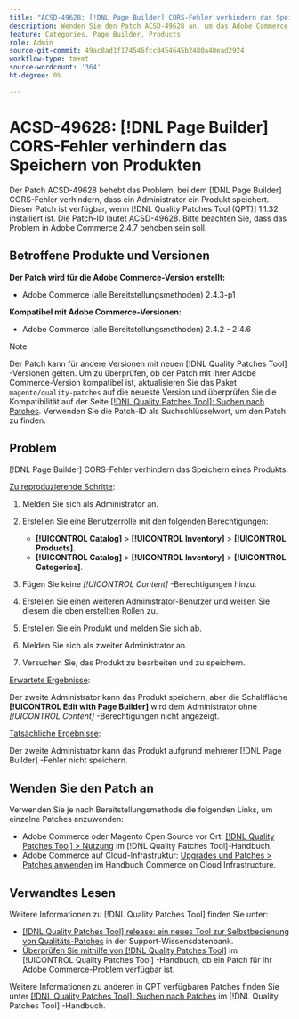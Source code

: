 ```yaml
---
title: "ACSD-49628: [!DNL Page Builder] CORS-Fehler verhindern das Speichern von Produkten"
description: Wenden Sie den Patch ACSD-49628 an, um das Adobe Commerce-Problem zu beheben, bei dem die [!DNL Page Builder] CORS-Fehler das Speichern des Produkts verhindern.
feature: Categories, Page Builder, Products
role: Admin
source-git-commit: 49ac8ad1f174546fcc0454645b2480a40ead2924
workflow-type: tm+mt
source-wordcount: '364'
ht-degree: 0%

---
```


# ACSD-49628: [!DNL Page Builder] CORS-Fehler verhindern das Speichern von Produkten

Der Patch ACSD-49628 behebt das Problem, bei dem [!DNL Page Builder] CORS-Fehler verhindern, dass ein Administrator ein Produkt speichert. Dieser Patch ist verfügbar, wenn [!DNL Quality Patches Tool (QPT)] 1.1.32 installiert ist. Die Patch-ID lautet ACSD-49628. Bitte beachten Sie, dass das Problem in Adobe Commerce 2.4.7 behoben sein soll.

## Betroffene Produkte und Versionen

**Der Patch wird für die Adobe Commerce-Version erstellt:**

* Adobe Commerce (alle Bereitstellungsmethoden) 2.4.3-p1

**Kompatibel mit Adobe Commerce-Versionen:**

* Adobe Commerce (alle Bereitstellungsmethoden) 2.4.2 - 2.4.6

>[!NOTE]
>
>Der Patch kann für andere Versionen mit neuen [!DNL Quality Patches Tool] -Versionen gelten. Um zu überprüfen, ob der Patch mit Ihrer Adobe Commerce-Version kompatibel ist, aktualisieren Sie das Paket `magento/quality-patches` auf die neueste Version und überprüfen Sie die Kompatibilität auf der Seite [[!DNL Quality Patches Tool]: Suchen nach Patches](https://experienceleague.adobe.com/tools/commerce-quality-patches/index.html). Verwenden Sie die Patch-ID als Suchschlüsselwort, um den Patch zu finden.

## Problem

[!DNL Page Builder] CORS-Fehler verhindern das Speichern eines Produkts.

<u>Zu reproduzierende Schritte</u>:

1. Melden Sie sich als Administrator an.
1. Erstellen Sie eine Benutzerrolle mit den folgenden Berechtigungen:

   * **[!UICONTROL Catalog]** > **[!UICONTROL Inventory]** > **[!UICONTROL Products]**.
   * **[!UICONTROL Catalog]** > **[!UICONTROL Inventory]** > **[!UICONTROL Categories]**.

1. Fügen Sie keine *[!UICONTROL Content]* -Berechtigungen hinzu.
1. Erstellen Sie einen weiteren Administrator-Benutzer und weisen Sie diesem die oben erstellten Rollen zu.
1. Erstellen Sie ein Produkt und melden Sie sich ab.
1. Melden Sie sich als zweiter Administrator an.
1. Versuchen Sie, das Produkt zu bearbeiten und zu speichern.

<u>Erwartete Ergebnisse</u>:

Der zweite Administrator kann das Produkt speichern, aber die Schaltfläche **[!UICONTROL Edit with Page Builder]** wird dem Administrator ohne *[!UICONTROL Content]* -Berechtigungen nicht angezeigt.

<u>Tatsächliche Ergebnisse</u>:

Der zweite Administrator kann das Produkt aufgrund mehrerer [!DNL Page Builder] -Fehler nicht speichern.

## Wenden Sie den Patch an

Verwenden Sie je nach Bereitstellungsmethode die folgenden Links, um einzelne Patches anzuwenden:

* Adobe Commerce oder Magento Open Source vor Ort: [[!DNL Quality Patches Tool] > Nutzung](https://experienceleague.adobe.com/docs/commerce-operations/tools/quality-patches-tool/usage.html) im [!DNL Quality Patches Tool]-Handbuch.
* Adobe Commerce auf Cloud-Infrastruktur: [Upgrades und Patches > Patches anwenden](https://experienceleague.adobe.com/docs/commerce-cloud-service/user-guide/develop/upgrade/apply-patches.html) im Handbuch Commerce on Cloud Infrastructure.

## Verwandtes Lesen

Weitere Informationen zu [!DNL Quality Patches Tool] finden Sie unter:

* [[!DNL Quality Patches Tool] release: ein neues Tool zur Selbstbedienung von Qualitäts-Patches](https://experienceleague.adobe.com/en/docs/commerce-knowledge-base/kb/announcements/commerce-announcements/magento-quality-patches-released-new-tool-to-self-serve-quality-patches) in der Support-Wissensdatenbank.
* [Überprüfen Sie mithilfe von  [!DNL Quality Patches Tool]](/help/tools/quality-patches-tool/patches-available-in-qpt/check-patch-for-magento-issue-with-magento-quality-patches.md) im [!UICONTROL Quality Patches Tool] -Handbuch, ob ein Patch für Ihr Adobe Commerce-Problem verfügbar ist.


Weitere Informationen zu anderen in QPT verfügbaren Patches finden Sie unter [[!DNL Quality Patches Tool]: Suchen nach Patches](https://experienceleague.adobe.com/tools/commerce-quality-patches/index.html) im [!DNL Quality Patches Tool] -Handbuch.
